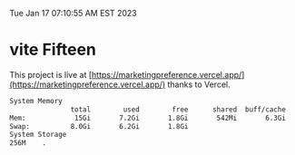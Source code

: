 Tue Jan 17 07:10:55 AM EST 2023

# vite Fifteen


This project is live at [https://marketingpreference.vercel.app/](https://marketingpreference.vercel.app/) thanks to Vercel.

```bash
System Memory
               total        used        free      shared  buff/cache   available
Mem:            15Gi       7.2Gi       1.8Gi       542Mi       6.3Gi       7.2Gi
Swap:          8.0Gi       6.2Gi       1.8Gi
System Storage
256M	.
```
```bash
